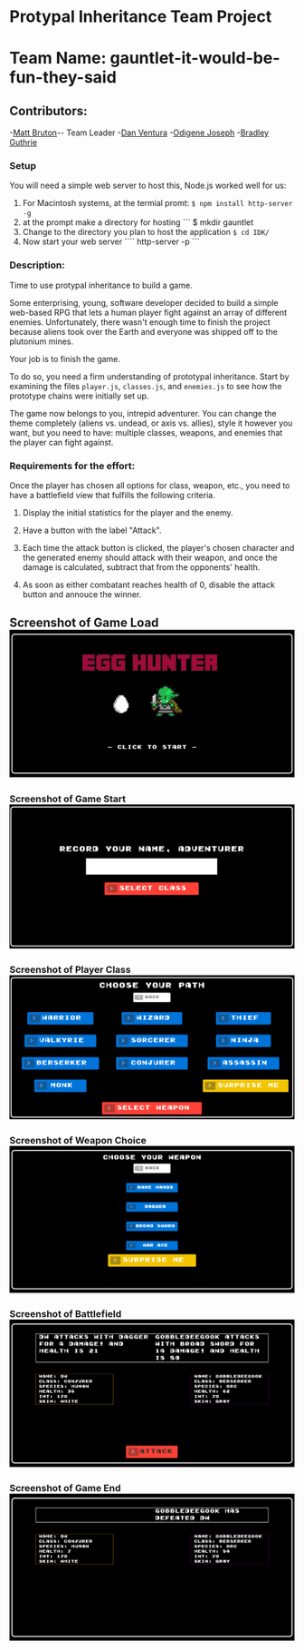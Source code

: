 # Protypal Inheritance Team Project

# Team Name: gauntlet-it-would-be-fun-they-said

## Contributors:
-[Matt Bruton](https://gtihub.com/mattbruton)-- Team Leader
-[Dan Ventura](https://github.com/danwventura)
-[Odigene Joseph](https://github.com/Odigene12)
-[Bradley Guthrie](https://github.com/guthb)


### Setup

You will need a simple web server to host this, Node.js worked well for us:
1. For Macintosh systems, at the termial promt: ``` $ npm install http-server -g ```
1. at the prompt make a directory for hosting ``` $ mkdir gauntlet
1. Change to the directory you plan to host the application ``` $ cd IDK/ ```
1. Now start your web server ```` http-server -p ```

### Description:

Time to use protypal inheritance to build a game.

Some enterprising, young, software developer decided to build a simple web-based RPG that lets a human player fight against an array of different enemies. Unfortunately, there wasn't enough time to finish the project because aliens took over the Earth and everyone was shipped off to the plutonium mines.

Your job is to finish the game.

To do so, you need a firm understanding of prototypal inheritance. Start by examining the files `player.js`, `classes.js`, and `enemies.js` to see how the prototype chains were initially set up.

The game now belongs to you, intrepid adventurer. You can change the theme completely (aliens vs. undead, or axis vs. allies), style it however you want, but you need to have:
 multiple classes, weapons, and enemies that the player can fight against.

### Requirements for the effort:

Once the player has chosen all options for class, weapon, etc., you need to have a battlefield view that fulfills the following criteria.

1. Display the initial statistics for the player and the enemy.

2. Have a button with the label "Attack".

3. Each time the attack button is clicked, the player's chosen character and the generated enemy should attack with their weapon, and once the damage is calculated, subtract that from the opponents' health.

4. As soon as either combatant reaches health of 0, disable the attack button and annouce the winner.


## Screenshot of Game Load ![Screenshot](/img/rpgtitle.png)

### Screenshot of Game Start ![Screenshot](/img/rpgstart.png)

### Screenshot of Player Class ![Screenshot](/img/rpgclass.png)

### Screenshot of Weapon Choice ![Screenshot](/img/rpgweapon.png)

### Screenshot of Battlefield ![Screenshot](/img/rpgbattle.png)

### Screenshot of Game End ![Screenshot](/img/rpgend.png)